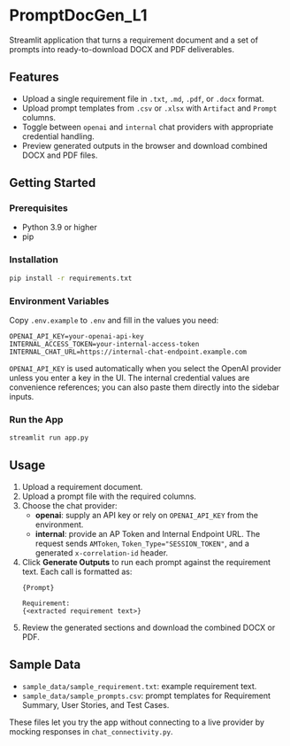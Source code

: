 # PromptDocGen_L1

Streamlit application that turns a requirement document and a set of prompts into ready-to-download DOCX and PDF deliverables.

## Features
- Upload a single requirement file in `.txt`, `.md`, `.pdf`, or `.docx` format.
- Upload prompt templates from `.csv` or `.xlsx` with `Artifact` and `Prompt` columns.
- Toggle between `openai` and `internal` chat providers with appropriate credential handling.
- Preview generated outputs in the browser and download combined DOCX and PDF files.

## Getting Started

### Prerequisites
- Python 3.9 or higher
- pip

### Installation
```bash
pip install -r requirements.txt
```

### Environment Variables
Copy `.env.example` to `.env` and fill in the values you need:
```
OPENAI_API_KEY=your-openai-api-key
INTERNAL_ACCESS_TOKEN=your-internal-access-token
INTERNAL_CHAT_URL=https://internal-chat-endpoint.example.com
```

`OPENAI_API_KEY` is used automatically when you select the OpenAI provider unless you enter a key in the UI. The internal credential values are convenience references; you can also paste them directly into the sidebar inputs.

### Run the App
```bash
streamlit run app.py
```

## Usage
1. Upload a requirement document.
2. Upload a prompt file with the required columns.
3. Choose the chat provider:
   - **openai**: supply an API key or rely on `OPENAI_API_KEY` from the environment.
   - **internal**: provide an AP Token and Internal Endpoint URL. The request sends `AMToken`, `Token_Type="SESSION_TOKEN"`, and a generated `x-correlation-id` header.
4. Click **Generate Outputs** to run each prompt against the requirement text. Each call is formatted as:
   ```
   {Prompt}

   Requirement:
   {<extracted requirement text>}
   ```
5. Review the generated sections and download the combined DOCX or PDF.

## Sample Data
- `sample_data/sample_requirement.txt`: example requirement text.
- `sample_data/sample_prompts.csv`: prompt templates for Requirement Summary, User Stories, and Test Cases.

These files let you try the app without connecting to a live provider by mocking responses in `chat_connectivity.py`.
